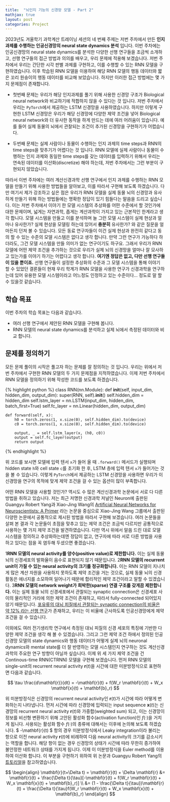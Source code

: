 ```yaml
---
title:  "뇌인지 기능의 신경망 모델 - Part 2"
mathjax: true
layout: post
categories: Project
---
```

2023년도 겨울학기 과학계산 트레이닝 세션의 네 번째 주제는 저번 주차에서 만든 **인지과제를 수행하는 인공신경망의 neural state dynamics 분석** 입니다.
이번 주차에는 인공신경망의 neural state dynamics를 분석한 다양한 선행 연구들을 조금씩 소개하고,
선행 연구들의 접근 방법과 의의를 배우고, 우리 문제에 적용해 보겠습니다. 저번 주차에서 우리는 간단한 시각 판별 과제를 구현하고, 이를 수행할 수 있는 RNN 모델을 구현하였습니다.
이후 학습된 RNN 모델을 이용하여 해당 RNN 모델의 행동 데이터와 짧은 꼬리 원숭이의 행동 데이터를 비교해 보았습니다.
하지만 이러한 접근 방법에는 몇 가지 문제점이 존재합니다.

- 첫번째 문제는 우리가 해당 인지과제를 풀기 위해 사용한 신경망 구조가 Biological neural network와 비교하기에 적합하지 않을 수 있다는 것 입니다.
저번 주차에서 우리는 `PyTorch`에서 제공하는 LSTM 신경망을 사용하였습니다.
하지만 이렇게 구현한 LSTM 신경망은 우리가 해당 신경망에 다양한 제약 조건을 넣어 Biological neural network와 더 
유사한 동작을 하게 만드는 데에 여러 어려움이 있습니다. 예를 들어 실제 동물의 뇌에서 관찰되는 조건이 추가된 신경망을 구현하기가 어렵습니다.

- 두번째 문제는 실제 사람이나 동물이 수행하는 인지 과제의 time steps과 RNN의 time steps을 맞추기가 어렵다는 것 입니다.
RNN 모델에 실제 사람이나 동물이 수행하는 인지 과제와 동일한 time steps를 갖는 데이터를 입력하기 위해서 
우리는 연속된 데이터를 이산화(discretize) 해야 하는데, 저번 주차에서는 그런 부분이 구현되지 않았습니다.

따라서 이번 주차에는 여러 계산신경과학 선행 연구에서 인지 과제를 수행하는 RNN 모델을 만들기 위해 사용한 방법들을 알아보고,
이를 따라서 구현해 보도록 하겠습니다. 
다만 여기서 제가 강조하고 싶은 점은 우리가 RNN 모델을 실제 동물 뇌의 신경망과 유사하게 만들기 위해 하는 방법들에는 명확한 정답이 있기 힘들다는 말씀을 드리고 싶습니다.
이는 저번 주차에서 이야기 한 모델 시스템의 추상화를 어떤 수준에서 할 것인가에 대한 문제이며, 넓게는 자연과학, 좁게는 계산과학이 가지고 있는 근본적인 한계라고 생각 합니다.
모델 시스템을 만들고 이를 분석하며 늘 그런 모델 시스템이 실제 현상과 얼마나 유사한가? 실제 현상을 모델링 하는데 있어서 **충분히** 유사한가? 와 같은 질문을 얼마든지 던져 볼 수 있습니다.
모든 동료 연구자들이 이건 실제 현상과 완전히 같다고 동의 할 수 있는 수준의 모델 시스템은 없다고 생각 합니다. 만약 그런 연구가 가능하다 하더라도, 그건 모델 시스템을 만들 의미가 없는 연구이기도 하구요.
그래서 우리가 RNN 모델에 어떤 제약 조건을 추가하는 것으로 우리가 실제 뇌의 신경망을 얼마나 잘 모사하고 있는가를 이야기 하기는 어렵다고 생각 합니다.
**여기엔 정답은 없고, 다만 선행 연구들이 있을 뿐이죠.** 선행 연구들이 설정한 추상화의 수준과 그 모델 시스템을 통해 이야기 할 수 있었던 결론들이
현재 우리 학계가 RNN 모델을 사용한 연구가 신경과학을 연구하는데 있어 유용한 모델 시스템이라고 어느정도 인정하고 있는 수준이다... 정도로 말 할 수 있을것 같습니다.

## 학습 목표 
이번 주차의 학습 목표는 다음과 같습니다. 
- 여러 선행 연구에서 제안된 RNN 모델을 구현해 봅니다.
- RNN 모델의 neural state dynamics를 분석하고 실제 뇌에서 측정된 데이터와 비교 합니다.

## 문제를 정의하기
모든 문제 풀이의 시작은 풀고자 하는 문제를 잘 정의하는 것 입니다. 우리는 위에서 저번 주차에서 구현한 RNN 모델의 두 가지 문제점을 지적하였습니다.
이제 저번 주차에서 RNN 모델을 정의하기 위해 작성한 코드를 보도록 하겠습니다.

{% highlight python %}
class RNN(nn.Module):
    def __init__(self, input_dim, hidden_dim, output_dim):
        super(RNN, self).__init__()
        self.hidden_dim = hidden_dim
        self.lstm_layer = nn.LSTM(input_dim, hidden_dim, batch_first=True)
        self.fc_layer = nn.Linear(hidden_dim, output_dim)

    def forward(self, x):
        h0 = torch.zeros(1, x.size(0), self.hidden_dim).to(device)
        c0 = torch.zeros(1, x.size(0), self.hidden_dim).to(device)

        output, _ = self.lstm_layer(x, (h0, c0))
        output = self.fc_layer(output)
        return output
{% endhighlight %}

위 코드를 보시면 모델에 입력 텐서 `x`가 들어 올 때 `.forward()` 메서드가 실행되며 hidden state `h`와 cell state `c`를 초기화 한 후,
LSTM 층에 입력 텐서 `x`가 들어가는 것을 볼 수 있습니다.
이렇게 `PyTorch`에서 제공하는 LSTM 신경망을 사용하면 우리가 이 신경망을 연구의 목적에 맞게 제약 조건을 걸 수 있는 옵션이 많이 부족합니다.

어떤 RNN 모델을 사용할 것인가? 역시도 수 많은 계산신경과학 논문에서 서로 다 다른 방법을 취하고 있습니다. 저는 최근 저명한 신경과학 저널인 Neuron에 출판된
Guangyu Robert Yang과 Xiao-Jing Wang의 [Artificial Neural Networks for Neuroscientists: A Primer](https://www.cell.com/neuron/fulltext/S0896-6273(20)30705-4#%20) 라는 논문을 중심으로
Xiao-Jing Wang 그룹에서 출판된 다양한 논문에서 공통적으로 제시된 방법을 따라서 구현해 보겠습니다.
여러 논문들을 살펴 본 결과 각 논문들이 초점을 맞추고 있는 제약 조건은 조금씩 다르지만 공통적으로 사용하는 몇 가지 제약 조건을 발견하였습니다.
다만 역시 위에서 말씀 드린 대로 모델 시스템을 정의하고 추상화하는데엔 정답이 없고, 연구자에 따라 서로 다른 방법을 사용하고 있다는 점을 꼭 염두해 두셨으면 좋겠습니다.

1**RNN 모델의 neural activity를 양수(positive value)로 제한합니다.** 이는 실제 동물 뇌의 신경세포의 발화율이 음수로 표현되지 않기 때문입니다.
2**RNN 모델의 recurrent unit이 가질 수 있는 neural activity의 크기를 정규화합니다.** 이는 RNN 모델이 지나치게 많은 계산 자원을 사용하지 못하도록 제약 조건을 거는 것으로, 실제 동물 뇌의 신경 활동은 에너지를 소모하여 일어나기 때문에 합리적인 제약 조건이라고 말할 수 있겠습니다.
3**RNN 모델의 network weight가 희박한(sparse) 연결 구조를 갖게끔 제한합니다.** 이는 실제 동물 뇌의 신경세포에서 관찰되는 synaptic connection은 신경세포 사이의 물리적인 거리에 의한 제약 조건이 존재하고, 따라서 fully-connected 되어있지 않기 때문입니다. [포유류의 대뇌 피질에서 관찰되는 synaptic connection의 비율은 약 12% 라는 선행 연구](https://journals.plos.org/plosbiology/article?id=10.1371/journal.pbio.0030068)가 존재하고, 우리는 이 비율에 근사하도록 인공신경망에게 제약 조건을 걸 수 있습니다.

이외에도 여러 전기생리학 연구에서 측정된 대뇌 피질의 신경 세포의 특징에 기반한 다양한 제약 조건을 생각 해 볼 수 있겠습니다.
그리고 그런 제약 조건 하에서 정의된 인공신경망 모델의 state dynamics와 행동 데이터가 어떻게 실제 뇌의 neuronal dynamics와 mental state를 더 잘 반영하는 모델 시스템인지 연구하는 것도 계산신경과학의 주요한 연구 방향이 아닐까 싶습니다.
이제 위 세 가지 제약 조건을 건 Continous-time RNN(CTRNN) 모델을 구현해 보겠습니다. 먼저 RNN 모델의 single-unit의 recurrent neural activity $\mathbf{r}(t)$을 시간에 대한 미분방정식으로 표현하면 다음과 같습니다.

$$ \tau \frac{d\mathbf{r}}{dt} = -\mathbf{r}(t) + f(W_r \mathbf{r}(t) + W_x \mathbf{x}(t) + \mathbf{b}_r) $$

위 미분방정식은 신경망의 recurrent neural activity인 $\mathbf{r}(t)$가 시간에 따라 어떻게 변화하는지 나타냅니다.
먼저 시간에 따라 신경망에 입력되는 input sequence $\mathbf{x}(t)$는 신경망의 recurrent neural activity $\mathbf{r}(t)$와 가중합(weighted sum) 되고,
이는 신경망이 정보를 비선형 변환하기 위해 고안된 활성화 함수(activation function)인 $f(\cdot)$을 거치게 됩니다. 사용되는 활성화 함수 $f(\cdot)$의 종류에 대해서는 이후에 논의해 보도록 하겠습니다.
$ -\mathbf{r}(t) $ 항의 경우 미분방정식에서 Leaky integration이라 불리는 항으로 이전 neural activity $\mathbf{r}(t)$에 비례하여 다음 neural activity의 크기를 감소시키는 역할을 합니다.
해당 항이 없는 경우 신경망의 상태가 시간에 따라 무한히 증가하여 불안정한 네트워크 상태를 가지게 됩니다. 이제 이 미분방정식을 Euler method를 이용하여 이산화 합니다.
이 부분을 구현하기 위하여 위 논문과 Guangyu Robert Yang의 [튜토리얼](https://github.com/gyyang/nn-brain/blob/master/RNN_tutorial.ipynb)을 참고하였습니다.

$$  
\begin{align}
    \mathbf{r}(t+\Delta t) = \mathbf{r}(t) + \Delta \mathbf{r} &= \mathbf{r}(t) + \frac{\Delta t}{\tau}[-\mathbf{r}(t) + f(W_r \mathbf{r}(t) + W_x \mathbf{x}(t) + \mathbf{b}_r)] \\
    &= (1 - \frac{\Delta t}{\tau})\mathbf{r}(t) + \frac{\Delta t}{\tau}f(W_r \mathbf{r}(t) + W_x \mathbf{x}(t) + \mathbf{b}_r)
\end{align}
$$